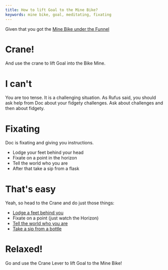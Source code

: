 ```yaml
---
title: How to lift Goal to the Mine Bike?
keywords: mine bike, goal, meditating, fixating
---
```


Given that you got the [Mine Bike under the Funnel](/06-garbage-mine/050-mine-bike-to-goal.md)

# Crane!
And use the crane to lift Goal into the Bike Mine.

# I can't
You are too tense. It is a challenging situation. As Rufus said, you should ask help from Doc about your fidgety challenges. Ask about challenges and then about fidgety.

# Fixating
Doc is fixating and giving you instructions.
 - Lodge your feet behind your head
 - Fixate on a point in the horizon
 - Tell the world who you are
 - After that take a sip from a flask
 
# That's easy
Yeah, so head to the Crane and do just those things:
 - [Lodge a feet behind you](062-feet.md)
 - Fixate on a point (just watch the Horizon)
 - [Tell the world who you are](063-world.md)
 - [Take a sip from a bottle](064-bottle.md)

# Relaxed!
Go and use the Crane Lever to lift Goal to the Mine Bike!